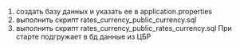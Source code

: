 1) создать базу данных и указать ее в application.properties
2) выполнить скрипт rates_currency_public_currency.sql
3) выполнить скрипт rates_currency_public_rates_currency.sql
При старте подгружает в бд данные из ЦБР 
